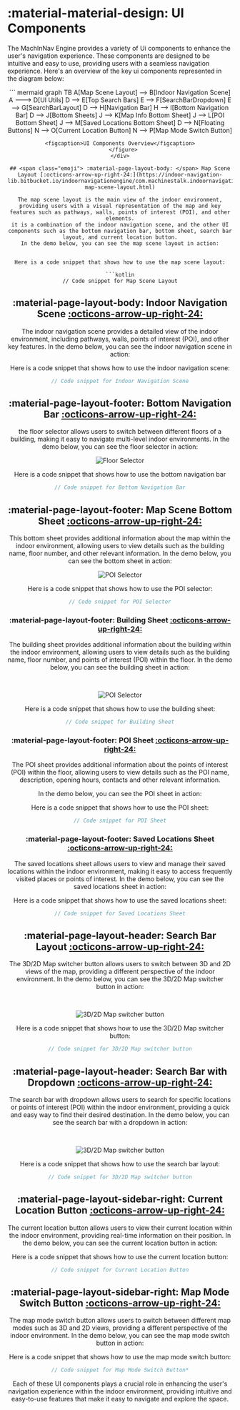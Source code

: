 # <span class="emoji"> :material-material-design: </span> UI Components

The MachInNav Engine provides a variety of Ui components to enhance the user's navigation experience. These components are designed to be intuitive and easy to use, providing users with a seamless navigation experience.
Here's an overview of the key ui components represented in the diagram below:
<br>

<div style="text-align: center;">
  <figure style="width: 100%; margin: auto;">
``` mermaid
graph TB
    A[Map Scene Layout] --> B[Indoor Navigation Scene]
    A ---> D[UI Utils]
    D --> E[Top Search Bars]
    E --> F[SearchBarDropdown]
    E --> G[SearchBarLayout]
    D --> H[Navigation Bar]
    H --> I[Bottom Navigation Bar]
    D --> J[Bottom Sheets]
    J --> K[Map Info Bottom Sheet]
    J --> L[POI Bottom Sheet]
    J --> M[Saved Locations Bottom Sheet]
    D --> N[Floating Buttons]
    N --> O[Current Location Button]
    N --> P[Map Mode Switch Button]
    
```
<figcaption>UI Components Overview</figcaption>
  </figure>
</div>

## <span class="emoji"> :material-page-layout-body: </span> Map Scene Layout [:octicons-arrow-up-right-24:](https://indoor-navigation-lib.bitbucket.io/indoornavigationengine/com.machinestalk.indoornavigationengine.ui/-map-scene-layout.html)

The map scene layout is the main view of the indoor environment, providing users with a visual representation of the map and key features such as pathways, walls, points of interest (POI), and other elements.
it is a combination of the indoor navigation scene, and the other UI components such as the bottom navigation bar, bottom sheet, search bar layout, and current location button.
In the demo below, you can see the map scene layout in action:


Here is a code snippet that shows how to use the map scene layout:

```kotlin
// Code snippet for Map Scene Layout
```

## <span class="emoji"> :material-page-layout-body: </span> Indoor Navigation Scene [:octicons-arrow-up-right-24:](https://indoor-navigation-lib.bitbucket.io/indoornavigationengine/com.machinestalk.indoornavigationengine.ui/-indoor-navigation-scene.html)
The indoor navigation scene provides a detailed view of the indoor environment, including pathways, walls, points of interest (POI), and other key features.
In the demo below, you can see the indoor navigation scene in action:


Here is a code snippet that shows how to use the indoor navigation scene:

```kotlin
// Code snippet for Indoor Navigation Scene
```

## <span class="emoji"> :material-page-layout-footer: </span> Bottom Navigation Bar [:octicons-arrow-up-right-24:](https://indoor-navigation-lib.bitbucket.io/indoornavigationengine/com.machinestalk.indoornavigationengine.ui/-bottom-navigation-bar.html)
the floor selector allows users to switch between different floors of a building,
making it easy to navigate multi-level indoor environments.
In the demo below, you can see the floor selector in action:
<br>
<p align="center">
  <img src="https://github.com/KvRae/MachInNav-Engine-Docs/assets/58667227/282d63e2-2379-4400-bf54-bf3805554295" alt="Floor Selector"/>
</p>

Here is a code snippet that shows how to use the bottom navigation bar

```kotlin
// Code snippet for Bottom Navigation Bar
```


## <span class="emoji"> :material-page-layout-footer:</span> Map Scene Bottom Sheet [:octicons-arrow-up-right-24:](https://indoor-navigation-lib.bitbucket.io/indoornavigationengine/com.machinestalk.indoornavigationengine.ui/-map-scene-bottom-sheet.html)
This bottom sheet provides additional information about the map within the indoor environment, allowing users to view details such as the building name, floor number, and other relevant information.
In the demo below, you can see the bottom sheet in action:
<br>
<p align="center">
  <img src="https://github.com/KvRae/MachInNav-Engine-Docs/assets/58667227/24492e3e-8950-4959-ad7b-0536cfc27605" alt="POI Selector"/>
</p>

Here is a code snippet that shows how to use the POI selector:

```kotlin
// Code snippet for POI Selector
```

### <span class="emoji"> :material-page-layout-footer: </span> Building Sheet [:octicons-arrow-up-right-24:](https://indoor-navigation-lib.bitbucket.io/indoornavigationengine/com.machinestalk.indoornavigationengine.ui/-map-scene-bottom-sheet.html)
The building sheet provides additional information about the building within the indoor environment, allowing users to view details such as the building name, floor number, and points of interest (POI) within the floor.
In the demo below, you can see the building sheet in action:

<br>
<p align="center">
  <img src="https://github.com/KvRae/MachInNav-Engine-Docs/assets/58667227/37bca2d0-2bdd-4b69-a549-d7296f38ccfd" alt="POI Selector"/>
</p>


Here is a code snippet that shows how to use the building sheet:
```kotlin
// Code snippet for Building Sheet
```

### <span class="emoji"> :material-page-layout-footer: </span> POI Sheet [:octicons-arrow-up-right-24:](https://indoor-navigation-lib.bitbucket.io/indoornavigationengine/com.machinestalk.indoornavigationengine.ui/-poi-details-sheet-content.html)
The POI sheet provides additional information about the points of interest (POI) within the floor,
allowing users to view details such as the POI name, description, opening hours, contacts and other relevant information.

In the demo below, you can see the POI sheet in action:

Here is a code snippet that shows how to use the POI sheet:

```kotlin
// Code snippet for POI Sheet
```

### <span class="emoji"> :material-page-layout-footer:</span> Saved Locations Sheet [:octicons-arrow-up-right-24:](https://indoor-navigation-lib.bitbucket.io/indoornavigationengine/com.machinestalk.indoornavigationengine.ui/-saved-loc-sheet-content.html)
The saved locations sheet allows users to view and manage their saved locations within the indoor environment, making it easy to access frequently visited places or points of interest.
In the demo below, you can see the saved locations sheet in action:

Here is a code snippet that shows how to use the saved locations sheet:

```kotlin
// Code snippet for Saved Locations Sheet
```

## <span class="emoji"> :material-page-layout-header: </span> Search Bar Layout [:octicons-arrow-up-right-24:](https://indoor-navigation-lib.bitbucket.io/indoornavigationengine/com.machinestalk.indoornavigationengine.ui/-search-bar-layout.html)
The 3D/2D Map switcher button allows users to switch between 3D and 2D views of the map, providing a different perspective of the indoor environment.
In the demo below, you can see the 3D/2D Map switcher button in action:


<br>
<p align="center">
  <img src="https://github.com/KvRae/MachInNav-Engine-Docs/assets/58667227/cfc06d87-c2e9-4183-b1e8-ca2ab43a0e18" alt="3D/2D Map switcher button"/>
</p>

Here is a code snippet that shows how to use the 3D/2D Map switcher button:

```kotlin
// Code snippet for 3D/2D Map switcher button
```

## <span class="emoji"> :material-page-layout-header: </span> Search Bar with Dropdown [:octicons-arrow-up-right-24:](https://indoor-navigation-lib.bitbucket.io/indoornavigationengine/com.machinestalk.indoornavigationengine.ui/-top-search-bar.html)
The search bar with dropdown allows users to search for specific locations or points of interest (POI) within the indoor environment, providing a quick and easy way to find their desired destination.
In the demo below, you can see the search bar with a dropdown in action:

<br>
<p align="center">
  <img src=https://github.com/KvRae/MachInNav-Engine-Docs/assets/58667227/7cb8dd28-372b-4899-8946-c4f1e5ec3590" alt="3D/2D Map switcher button"/>
</p>

Here is a code snippet that shows how to use the search bar layout:

```kotlin
// Code snippet for 3D/2D Map switcher button
```

## <span class="emoji"> :material-page-layout-sidebar-right: </span> Current Location Button [:octicons-arrow-up-right-24:](https://indoor-navigation-lib.bitbucket.io/indoornavigationengine/com.machinestalk.indoornavigationengine.ui/-map-localisation-button.html)
The current location button allows users to view their current location within the indoor environment, providing real-time information on their position.
In the demo below, you can see the current location button in action:

Here is a code snippet that shows how to use the current location button:

```kotlin
// Code snippet for Current Location Button
```

## <span class="emoji"> :material-page-layout-sidebar-right: </span> Map Mode Switch Button [:octicons-arrow-up-right-24:](https://indoor-navigation-lib.bitbucket.io/indoornavigationengine/com.machinestalk.indoornavigationengine.ui/-map-mode-switch-button.html)

The map mode switch button allows users to switch between different map modes such as 3D and 2D views, providing a different perspective of the indoor environment.
In the demo below, you can see the map mode switch button in action:
<p align="center">

</p>

Here is a code snippet that shows how to use the map mode switch button:

```kotlin
// Code snippet for Map Mode Switch Button*
```

Each of these UI components plays a crucial role in enhancing the user's navigation experience within the indoor environment,
providing intuitive and easy-to-use features that make it easy to navigate and explore the space.

